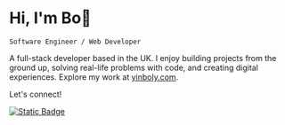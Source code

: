 # Hi, I'm Bo👋

`Software Engineer / Web Developer`

A full-stack developer based in the UK. I enjoy building projects from the ground up, solving real-life problems with code, and creating digital experiences. Explore my work at [yinboly.com](https://yinboly.com/).

Let's connect!

[![Static Badge](https://img.shields.io/badge/LinkedIn-0077B5?style=for-the-badge&logo=linkedin&logoColor=white)](https://www.linkedin.com/in/yinboly/)



